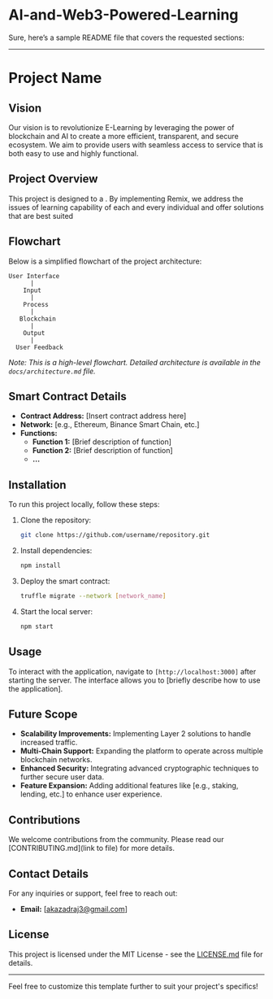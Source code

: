 # AI-and-Web3-Powered-Learning
Sure, here’s a sample README file that covers the requested sections:

---

# Project Name

## Vision
Our vision is to revolutionize E-Learning by leveraging the power of  blockchain and AI to create a more efficient, transparent, and secure ecosystem. We aim to provide users with seamless access to service that is both easy to use and highly functional.

## Project Overview
This project is designed to a . By implementing Remix, we address the issues of learning capability of each and every individual and offer solutions that are best suited

## Flowchart
Below is a simplified flowchart of the project architecture:

```
User Interface
      |
    Input
      |
    Process
      |
   Blockchain
      |
    Output
      |
  User Feedback
```
*Note: This is a high-level flowchart. Detailed architecture is available in the `docs/architecture.md` file.*

## Smart Contract Details

- **Contract Address:** [Insert contract address here]
- **Network:** [e.g., Ethereum, Binance Smart Chain, etc.]
- **Functions:**
  - **Function 1:** [Brief description of function]
  - **Function 2:** [Brief description of function]
  - **...**

## Installation

To run this project locally, follow these steps:

1. Clone the repository:
   ```bash
   git clone https://github.com/username/repository.git
   ```
2. Install dependencies:
   ```bash
   npm install
   ```
3. Deploy the smart contract:
   ```bash
   truffle migrate --network [network_name]
   ```
4. Start the local server:
   ```bash
   npm start
   ```

## Usage

To interact with the application, navigate to `[http://localhost:3000]` after starting the server. The interface allows you to [briefly describe how to use the application].

## Future Scope

- **Scalability Improvements:** Implementing Layer 2 solutions to handle increased traffic.
- **Multi-Chain Support:** Expanding the platform to operate across multiple blockchain networks.
- **Enhanced Security:** Integrating advanced cryptographic techniques to further secure user data.
- **Feature Expansion:** Adding additional features like [e.g., staking, lending, etc.] to enhance user experience.

## Contributions

We welcome contributions from the community. Please read our [CONTRIBUTING.md](link to file) for more details.

## Contact Details

For any inquiries or support, feel free to reach out:

- **Email:** [akazadraj3@gmail.com]
  

## License

This project is licensed under the MIT License - see the [LICENSE.md](LICENSE.md) file for details.

---

Feel free to customize this template further to suit your project's specifics!
